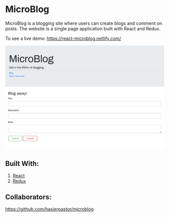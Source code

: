 # MicroBlog

MicroBlog is a blogging site where users can create blogs and comment on posts. The website is a single page application built with React and Redux.

To see a live demo: https://react-microblog.netlify.com/

![alt text](https://github.com/SKaplan01/microblog/blob/master/microblog.png "Microblog image")

## Built With:

1. [React](https://reactjs.org/)
2. [Redux](https://redux.js.org/)

## Collaborators:

https://github.com/hasierpastor/microblog
